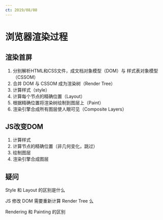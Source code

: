 ```yaml
---
ct: 2019/08/08
---
```


# 浏览器渲染过程

## 渲染首屏

1. 分别解析HTML和CSS文件，成文档对象模型（DOM）与 样式表对象模型（CSSOM）
2. 合并 DOM 与 CSSOM 成为渲染树（Render Tree）
3. 计算样式（style）
4. 计算每个节点的精确位置（Layout）
5. 根据精确位置将渲染树绘制到图层上（Paint）
6. 渲染引擎合成所有图层使人眼可见（Composite Layers）

## JS改变DOM

1. 计算样式
2. 计算节点的精确位置（非几何变化，跳过）
3. 绘制图层
4. 渲染引擎合成图层

## 疑问

Style 和 Layout 的区别是什么

JS 修改 DOM 需要重新计算 Render Tree 么

Rendering 和 Painting 的区别

